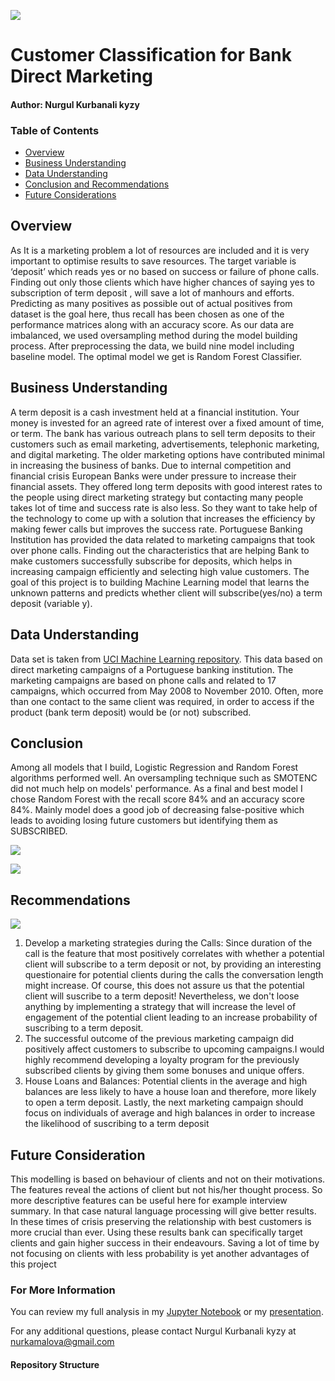 ![](https://github.com/kamalova/Customer-Classification-for-Bank-Direct-Marketing/blob/main/images/banner.jpg)
# Customer Classification for Bank Direct Marketing
#### Author: Nurgul Kurbanali kyzy
### Table of Contents
* [Overview](https://github.com/kamalova/Customer-Classification-for-Bank-Direct-Marketing#overview)
* [Business Understanding](https://github.com/kamalova/Customer-Classification-for-Bank-Direct-Marketing#business-understanding)
* [Data Understanding](https://github.com/kamalova/Customer-Classification-for-Bank-Direct-Marketing#data-understanding)
* [Conclusion and Recommendations](https://github.com/kamalova/Customer-Classification-for-Bank-Direct-Marketing#conclusion)
* [Future Considerations](https://github.com/kamalova/Customer-Classification-for-Bank-Direct-Marketing#future-consideration)
##  Overview
As It is a marketing problem a lot of resources are included and it is very important to optimise results to save resources. The target variable is ‘deposit’ which reads yes or no based on success or failure of phone calls. Finding out only those clients which have higher chances of saying yes to subscription of term deposit , will save a lot of manhours and efforts. 
Predicting as many positives as possible out of actual positives from dataset is the goal here, thus recall has been chosen as one of the performance matrices along with an accuracy score. As our data are imbalanced, we used oversampling method during the model building process. After preprocessing the data, we build nine model including baseline model. The optimal model we get is Random Forest Classifier.
## Business Understanding
A term deposit is a cash investment held at a financial institution. Your money is invested for an agreed rate of interest over a fixed amount of time, or term. The bank has various outreach plans to sell term deposits to their customers such as email marketing, advertisements, telephonic marketing, and digital marketing.
The older marketing options have contributed minimal in increasing the business of banks. Due to internal competition and financial crisis European Banks were under pressure to increase their financial assets. They offered long term deposits with good interest rates to the people using direct marketing strategy but contacting many people takes lot of time and success rate is also less. So they want to take help of the technology to come up with a solution that increases the efficiency by making fewer calls but improves the success rate.
Portuguese Banking Institution has provided the data related to marketing campaigns that took over phone calls. Finding out the characteristics that are helping Bank to make customers successfully subscribe for deposits, which helps in increasing campaign efficiently and selecting high value customers.
The goal of this project is to building Machine Learning model that learns the unknown patterns and predicts whether client will subscribe(yes/no) a term deposit (variable y).
## Data Understanding
Data set is taken from [UCI Machine Learning repository](https://archive.ics.uci.edu/ml/datasets/Bank+Marketing). This data based on direct marketing campaigns of a Portuguese banking institution. The marketing campaigns are based on phone calls and related to 17 campaigns, which occurred from May 2008 to November 2010. Often, more than one contact to the same client was required, in order to access if the product (bank term deposit) would be (or not) subscribed.
## Conclusion 
Among all models that I build, Logistic Regression and Random Forest algorithms performed well. An oversampling technique such as SMOTENC did not much help on models' performance. As a final and best model I chose Random Forest with the recall score 84% and an accuracy score 84%. Mainly model does a good job of decreasing false-positive which leads to avoiding losing future customers but identifying them as SUBSCRIBED.<p>
![](https://github.com/kamalova/Customer-Classification-for-Bank-Direct-Marketing/blob/main/images/conf_matrix.png)<p>
![](https://github.com/kamalova/Customer-Classification-for-Bank-Direct-Marketing/blob/main/images/class_report.png)<p>
## Recommendations
![](https://github.com/kamalova/Customer-Classification-for-Bank-Direct-Marketing/blob/main/images/feat_importance.png)
1. Develop a marketing strategies during the Calls: Since duration of the call is the feature that most positively correlates with whether a potential client will subscribe to a term deposit or not, by providing an interesting questionaire for potential clients during the calls the conversation length might increase. Of course, this does not assure us that the potential client will suscribe to a term deposit! Nevertheless, we don't loose anything by implementing a strategy that will increase the level of engagement of the potential client leading to an increase probability of suscribing to a term deposit.
2. The successful outcome of the previous marketing campaign did positively affect customers to subscribe to upcoming campaigns.I would highly recommend developing a loyalty program for the previously subscribed clients by giving them some bonuses and unique offers.
3. House Loans and Balances: Potential clients in the average and high balances are less likely to have a house loan and therefore, more likely to open a term deposit. Lastly, the next marketing campaign should focus on individuals of average and high balances in order to increase the likelihood of suscribing to a term deposit
## Future Consideration
This modelling is based on behaviour of clients and not on their motivations. The features reveal the actions of client but not his/her thought process. So more descriptive features can be useful here for example interview summary. In that case natural language processing will give better results. In these times of crisis preserving the relationship with best customers is more crucial than ever. Using these results bank can specifically target clients and gain higher success in their endeavours. Saving a lot of time by not focusing on clients with less probability is yet another advantages of this project
  
### For More Information
You can review my full analysis in my [Jupyter Notebook](https://github.com/kamalova/Customer-Classification-for-Bank-Direct-Marketing/blob/main/notebook.ipynb) or my [presentation](https://github.com/kamalova/Customer-Classification-for-Bank-Direct-Marketing/blob/main/presentation.pdf). <p>
For any additional questions, please contact Nurgul Kurbanali kyzy at nurkamalova@gmail.com

#### Repository Structure

